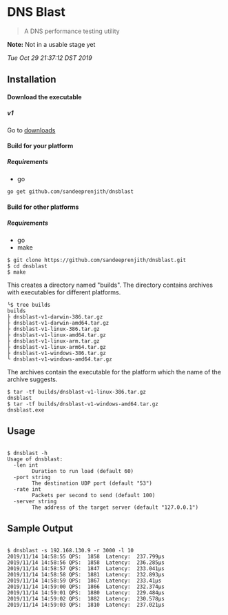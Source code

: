 # DNS Blast
> A DNS performance testing utility

**Note:** Not in a usable stage yet 

*Tue Oct 29 21:37:12 DST 2019*

## Installation 

#### Download the executable

##### v1
Go to [downloads](https://github.com/sandeeprenjith/dnsblast/tree/v1/builds)

#### Build for your platform

##### Requirements

* go

```
go get github.com/sandeeprenjith/dnsblast

```

#### Build for other platforms 

##### Requirements

* go
* make

```
$ git clone https://github.com/sandeeprenjith/dnsblast.git
$ cd dnsblast
$ make
```
This creates a directory named "builds". The directory contains archives with executables for different platforms. 

```
╰$ tree builds
builds
├ dnsblast-v1-darwin-386.tar.gz
├ dnsblast-v1-darwin-amd64.tar.gz
├ dnsblast-v1-linux-386.tar.gz
├ dnsblast-v1-linux-amd64.tar.gz
├ dnsblast-v1-linux-arm.tar.gz
├ dnsblast-v1-linux-arm64.tar.gz
├ dnsblast-v1-windows-386.tar.gz
└ dnsblast-v1-windows-amd64.tar.gz

```
The archives contain the executable for the platform which the name of the archive suggests.

```
$ tar -tf builds/dnsblast-v1-linux-386.tar.gz
dnsblast
$ tar -tf builds/dnsblast-v1-windows-amd64.tar.gz
dnsblast.exe
```


## Usage

```

$ dnsblast -h
Usage of dnsblast:
  -len int
        Duration to run load (default 60)
  -port string
        The destination UDP port (default "53")
  -rate int
        Packets per second to send (default 100)
  -server string
        The address of the target server (default "127.0.0.1")

```

## Sample Output

```

$ dnsblast -s 192.168.130.9 -r 3000 -l 10
2019/11/14 14:58:55 QPS:  1858  Latency:  237.799µs
2019/11/14 14:58:56 QPS:  1858  Latency:  236.285µs
2019/11/14 14:58:57 QPS:  1847  Latency:  233.041µs
2019/11/14 14:58:58 QPS:  1881  Latency:  232.893µs
2019/11/14 14:58:59 QPS:  1867  Latency:  233.41µs
2019/11/14 14:59:00 QPS:  1866  Latency:  232.374µs
2019/11/14 14:59:01 QPS:  1880  Latency:  229.484µs
2019/11/14 14:59:02 QPS:  1882  Latency:  230.578µs
2019/11/14 14:59:03 QPS:  1810  Latency:  237.021µs

```


